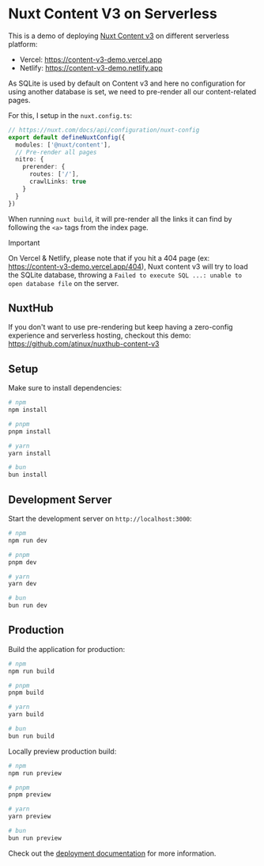 # Nuxt Content V3 on Serverless

This is a demo of deploying [Nuxt Content v3](https://content.nuxt.com) on different serverless platform:
- Vercel: https://content-v3-demo.vercel.app
- Netlify: https://content-v3-demo.netlify.app

As SQLite is used by default on Content v3 and here no configuration for using another database is set, we need to pre-render all our content-related pages.

For this, I setup in the `nuxt.config.ts`:

```ts
// https://nuxt.com/docs/api/configuration/nuxt-config
export default defineNuxtConfig({
  modules: ['@nuxt/content'],
  // Pre-render all pages
  nitro: {
    prerender: {
      routes: ['/'],
      crawlLinks: true
    }
  }
})
```

When running `nuxt build`, it will pre-render all the links it can find by following the `<a>` tags from the index page.

> [!IMPORTANT]
> On Vercel & Netlify, please note that if you hit a 404 page (ex: https://content-v3-demo.vercel.app/404), Nuxt content v3 will try to load the SQLite database, throwing a `Failed to execute SQL ...: unable to open database file` on the server.

## NuxtHub

If you don't want to use pre-rendering but keep having a zero-config experience and serverless hosting, checkout this demo: https://github.com/atinux/nuxthub-content-v3

## Setup

Make sure to install dependencies:

```bash
# npm
npm install

# pnpm
pnpm install

# yarn
yarn install

# bun
bun install
```

## Development Server

Start the development server on `http://localhost:3000`:

```bash
# npm
npm run dev

# pnpm
pnpm dev

# yarn
yarn dev

# bun
bun run dev
```

## Production

Build the application for production:

```bash
# npm
npm run build

# pnpm
pnpm build

# yarn
yarn build

# bun
bun run build
```

Locally preview production build:

```bash
# npm
npm run preview

# pnpm
pnpm preview

# yarn
yarn preview

# bun
bun run preview
```

Check out the [deployment documentation](https://nuxt.com/docs/getting-started/deployment) for more information.
